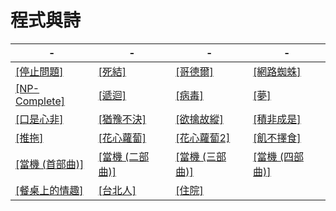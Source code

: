 # 程式與詩

| - | -  | -  | -  |
|----|----|----|----|
| [[停止問題]](poem:halt) | [[死結]](poem:deadlock) | [[哥德爾]](poem:godel) | [[網路蜘蛛]](poem:spider) |
| [[NP-Complete]](poem:npcomplete) | [[遞迴]](poem:recursive) | [[病毒]](poem:virus) | [[夢]](poem:dream) |
| [[口是心非]](poem:yesno) | [[猶豫不決]](poem:wondering) | [[欲擒故縱]](poem:catch) | [[積非成是]](poem:noyes) |
| [[推拖]](poem:push) | [[花心蘿蔔]](poem:playboy) | [[花心蘿蔔2]](poem:playboy2) | [[飢不擇食]](poem:hungary) |
| [[當機 (首部曲)]](poem:down1) | [[當機 (二部曲)]](poem:down2) | [[當機 (三部曲)]](poem:down3) | [[當機 (四部曲)]](poem:down4) | 
| [[餐桌上的情趣]](poem:table) | [[台北人]](poem:taipei) | [[住院]](poem:hospital) |  | 
